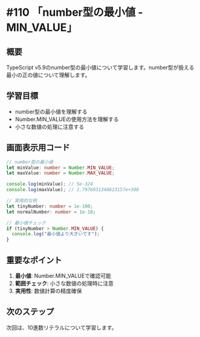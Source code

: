 # #110 「number型の最小値 - MIN_VALUE」

## 概要
TypeScript v5.9のnumber型の最小値について学習します。number型が扱える最小の正の値について理解します。

## 学習目標
- number型の最小値を理解する
- Number.MIN_VALUEの使用方法を理解する
- 小さな数値の処理に注意する

## 画面表示用コード

```typescript
// number型の最小値
let minValue: number = Number.MIN_VALUE;
let maxValue: number = Number.MAX_VALUE;

console.log(minValue); // 5e-324
console.log(maxValue); // 1.7976931348623157e+308

// 実用的な例
let tinyNumber: number = 1e-100;
let normalNumber: number = 1e-10;

// 最小値チェック
if (tinyNumber > Number.MIN_VALUE) {
  console.log("最小値より大きいです");
}
```

## 重要なポイント
1. **最小値**: Number.MIN_VALUEで確認可能
2. **範囲チェック**: 小さな数値の処理時に注意
3. **実用性**: 数値計算の精度確保

## 次のステップ
次回は、10進数リテラルについて学習します。